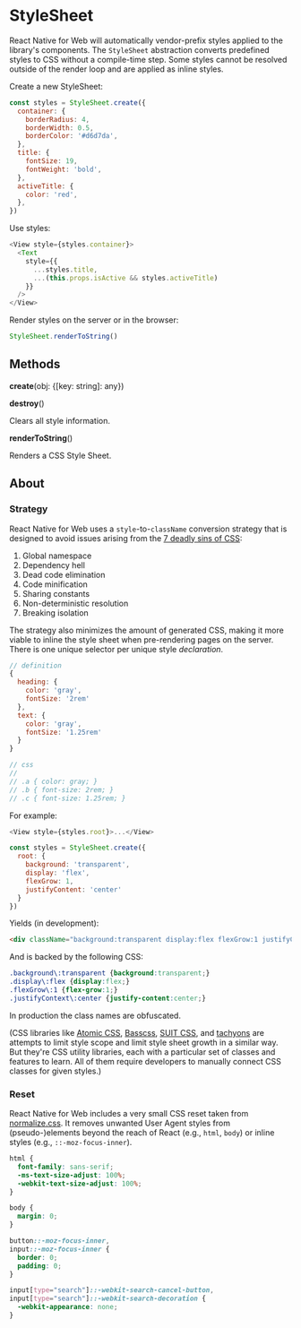 # StyleSheet

React Native for Web will automatically vendor-prefix styles applied to the
library's components. The `StyleSheet` abstraction converts predefined styles
to CSS without a compile-time step. Some styles cannot be resolved outside of
the render loop and are applied as inline styles.

Create a new StyleSheet:

```js
const styles = StyleSheet.create({
  container: {
    borderRadius: 4,
    borderWidth: 0.5,
    borderColor: '#d6d7da',
  },
  title: {
    fontSize: 19,
    fontWeight: 'bold',
  },
  activeTitle: {
    color: 'red',
  },
})
```

Use styles:

```js
<View style={styles.container}>
  <Text
    style={{
      ...styles.title,
      ...(this.props.isActive && styles.activeTitle)
    }}
  />
</View>
```

Render styles on the server or in the browser:

```js
StyleSheet.renderToString()
```

## Methods

**create**(obj: {[key: string]: any})

**destroy**()

Clears all style information.

**renderToString**()

Renders a CSS Style Sheet.

## About

### Strategy

React Native for Web uses a `style`-to-`className` conversion strategy that is
designed to avoid issues arising from the [7 deadly sins of
CSS](https://speakerdeck.com/vjeux/react-css-in-js):

1. Global namespace
2. Dependency hell
3. Dead code elimination
4. Code minification
5. Sharing constants
6. Non-deterministic resolution
7. Breaking isolation

The strategy also minimizes the amount of generated CSS, making it more viable
to inline the style sheet when pre-rendering pages on the server. There is one
unique selector per unique style _declaration_.

```js
// definition
{
  heading: {
    color: 'gray',
    fontSize: '2rem'
  },
  text: {
    color: 'gray',
    fontSize: '1.25rem'
  }
}

// css
//
// .a { color: gray; }
// .b { font-size: 2rem; }
// .c { font-size: 1.25rem; }
```

For example:

```js
<View style={styles.root}>...</View>

const styles = StyleSheet.create({
  root: {
    background: 'transparent',
    display: 'flex',
    flexGrow: 1,
    justifyContent: 'center'
  }
})
```

Yields (in development):

```html
<div className="background:transparent display:flex flexGrow:1 justifyContent:center">...</div>
```

And is backed by the following CSS:

```css
.background\:transparent {background:transparent;}
.display\:flex {display:flex;}
.flexGrow\:1 {flex-grow:1;}
.justifyContext\:center {justify-content:center;}
```

In production the class names are obfuscated.

(CSS libraries like [Atomic CSS](http://acss.io/),
[Basscss](http://www.basscss.com/), [SUIT CSS](https://suitcss.github.io/), and
[tachyons](http://tachyons.io/) are attempts to limit style scope and limit
style sheet growth in a similar way. But they're CSS utility libraries, each with a
particular set of classes and features to learn. All of them require developers
to manually connect CSS classes for given styles.)

### Reset

React Native for Web includes a very small CSS reset taken from
[normalize.css](https://necolas.github.io/normalize.css/). It removes unwanted
User Agent styles from (pseudo-)elements beyond the reach of React (e.g.,
`html`, `body`) or inline styles (e.g., `::-moz-focus-inner`).

```css
html {
  font-family: sans-serif;
  -ms-text-size-adjust: 100%;
  -webkit-text-size-adjust: 100%;
}

body {
  margin: 0;
}

button::-moz-focus-inner,
input::-moz-focus-inner {
  border: 0;
  padding: 0;
}

input[type="search"]::-webkit-search-cancel-button,
input[type="search"]::-webkit-search-decoration {
  -webkit-appearance: none;
}
```
